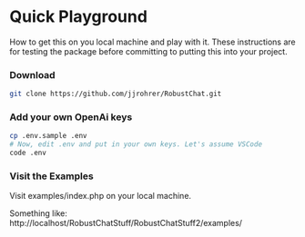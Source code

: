 # Quick Playground
How to get this on you local machine and play with it. 
These instructions are for testing the package before committing to putting this into your project.

### Download
```bash
git clone https://github.com/jjrohrer/RobustChat.git
```

### Add your own OpenAi keys
```bash
cp .env.sample .env
# Now, edit .env and put in your own keys. Let's assume VSCode
code .env
```
 
### Visit the Examples
Visit examples/index.php on your local machine. 

Something like: http://localhost/RobustChatStuff/RobustChatStuff2/examples/
